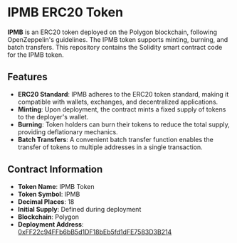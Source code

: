 
# IPMB ERC20 Token

**IPMB** is an ERC20 token deployed on the Polygon blockchain, following OpenZeppelin's guidelines. The IPMB token supports minting, burning, and batch transfers. This repository contains the Solidity smart contract code for the IPMB token.

## Features

-   **ERC20 Standard**: IPMB adheres to the ERC20 token standard, making it compatible with wallets, exchanges, and decentralized applications.
-   **Minting**: Upon deployment, the contract mints a fixed supply of tokens to the deployer's wallet.
-   **Burning**: Token holders can burn their tokens to reduce the total supply, providing deflationary mechanics.
-   **Batch Transfers**: A convenient batch transfer function enables the transfer of tokens to multiple addresses in a single transaction.

## Contract Information

-   **Token Name**: IPMB Token
-   **Token Symbol**: IPMB
-   **Decimal Places**: 18
-   **Initial Supply**: Defined during deployment
-   **Blockchain**: Polygon
-   **Deployment Address**: [0xFF22c94FFb6bB5d1DF18bEb5fd1dFE7583D3B214](https://polygonscan.com/token/0xFF22c94FFb6bB5d1DF18bEb5fd1dFE7583D3B214)
